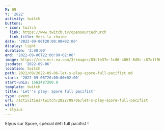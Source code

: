 ```yaml
---
M: 09
Y: '2022'
activity: twitch
buttons:
- icon: twitch
  link: https://www.twitch.tv/opensourcechurch
  link_title: Vers la chaine
date: '2022-09-06T20:00:00+02:00'
display: light
duration: '2:00:00'
end: '2022-09-06T22:00:00+02:00'
image: https://cdn.mcr.ea.com/3/images/03cfe37e-1c86-4063-8d5c-c67aff90a293/1587735143-0x0-0-0.jpg
isodate: '2022-09-06'
location: twitch
path: 2022/09/2022-09-06-let-s-play-spore-full-pacifist.md
start: '2022-09-06T20:00:00+02:00'
start-unix: 1662487200.0
template: twitch
title: 'Let''s play: Spore full pacifist'
type: event
url: /activities/twitch/2022/09/06/let-s-play-spore-full-pacifist
with:
- Elyius
---
```

Elyus sur Spore, spécial défi full pacifist !